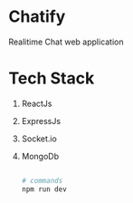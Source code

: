 # Chatify 
Realitime Chat web application
# Tech Stack

1. ReactJs
2. ExpressJs
3. Socket.io
4. MongoDb

   ``` bash

   # commands
   npm run dev

   ```

